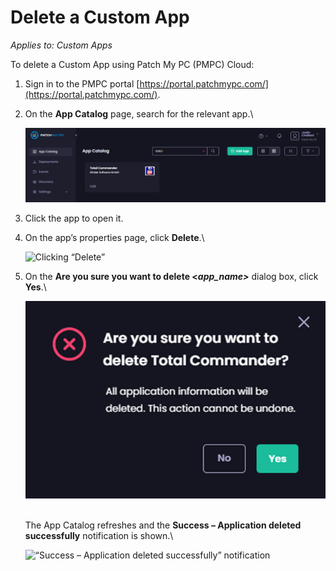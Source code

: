 # Delete a Custom App

_Applies to: Custom Apps_

To delete a Custom App using Patch My PC (PMPC) Cloud:

1. Sign in to the PMPC portal [https://portal.patchmypc.com/](https://portal.patchmypc.com/).
2.  On the **App Catalog** page, search for the relevant app.\


    ![Searching for your Custom App](/_images/image%20%28468%29.png "Searching for your Custom App")


3. Click the app to open it.
4.  On the app’s properties page, click **Delete**.\


    ![Clicking “Delete”](/_images/image%20%28469%29.png "Clicking \"Delete\"")


5.  On the **Are you sure you want to delete <**_**app\_name>**_ dialog box, click **Yes**.\


    ![](/_images/image%20%28470%29.png "")

    \
    The App Catalog refreshes and the **Success – Application deleted successfully** notification is shown.\


    ![“Success – Application deleted successfully” notification](/_images/image%20%28471%29.png "\"Success – Application deleted successfully\" notification")

